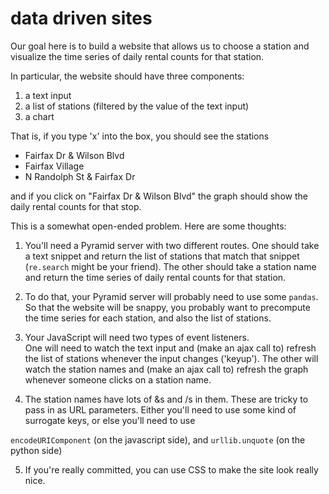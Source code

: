 # data driven sites

Our goal here is to build a website that allows us to choose a station
and visualize the time series of daily rental counts for that station.

In particular, the website should have three components:

1. a text input
2. a list of stations (filtered by the value of the text input)
3. a chart

That is, if you type 'x' into the box, you should see the stations

* Fairfax Dr & Wilson Blvd
* Fairfax Village
* N Randolph St & Fairfax Dr

and if you click on "Fairfax Dr & Wilson Blvd" the graph should show the
daily rental counts for that stop.

This is a somewhat open-ended problem.  Here are some thoughts:

1. You'll need a Pyramid server with two different routes.  One should take
a text snippet and return the list of stations that match that snippet
(`re.search` might be your friend).  The other should take a station name
and return the time series of daily rental counts for that station.

2. To do that, your Pyramid server will probably need to use some `pandas`.
So that the website will be snappy, you probably want to precompute
the time series for each station, and also the list of stations.

3. Your JavaScript will need two types of event listeners.  
One will need to watch the text input and (make an ajax call to)
refresh the list of stations whenever the input changes ('keyup').
The other will watch the station names and (make an ajax call to)
refresh the graph whenever someone clicks on a station name.

4. The station names have lots of &s and /s in them.
These are tricky to pass in as URL parameters.  Either you'll need to
use some kind of surrogate keys, or else you'll need to use

`encodeURIComponent` (on the javascript side), and
`urllib.unquote` (on the python side)

5. If you're really committed, you can use CSS to make the site look really nice.
